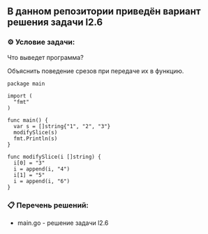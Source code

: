 ## В данном репозитории приведён вариант решения задачи l2.6  

### ⚙️ Условие задачи:  

Что выведет программа?

Объяснить поведение срезов при передаче их в функцию.

    package main

    import (
      "fmt"
    )

    func main() {
      var s = []string{"1", "2", "3"}
      modifySlice(s)
      fmt.Println(s)
    }

    func modifySlice(i []string) {
      i[0] = "3"
      i = append(i, "4")
      i[1] = "5"
      i = append(i, "6")
    }
    
### 📋 Перечень решений:

- main.go - решение задачи l2.6  
